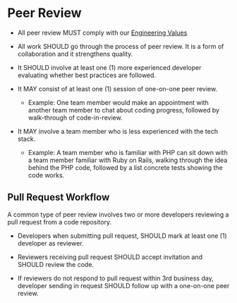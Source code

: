 # Peer Review

- All peer review MUST comply with our [Engineering Values](../culture/values.md)

- All work SHOULD go through the process of peer review. It is a form of collaboration and it strengthens  quality.

- It SHOULD involve at least one (1) more experienced developer evaluating whether best practices are followed.

- It MAY consist of at least one (1) session of one-on-one peer review.

  - Example: One team member would make an appointment with another team member to chat about coding progress, followed by walk-through of code-in-review.

- It MAY involve a team member who is less experienced with the tech stack.

  - Example: A team member who is familiar with PHP can sit down with a team member familiar with Ruby on Rails, walking through the idea behind the PHP code, followed by a list concrete tests showing the code works.
  
## Pull Request Workflow

A common type of peer review involves two or more developers reviewing a pull request from a code repository.


- Developers when submitting pull request, SHOULD mark at least one (1) developer as reviewer.

- Reviewers receiving pull request SHOULD accept invitation and SHOULD review the code.

- If reviewers do not respond to pull request within 3rd business day, developer sending in request SHOULD follow up with a one-on-one peer review.
